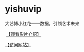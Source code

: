# yishuvip
大艺博小红花——数据，引领艺术未来
  
  [【观看影片介绍】](http://oss.yishuvip.cn/xhh.mp4)
  
  [【访问网站】]( https://oliun.github.io/yishuvip/)
